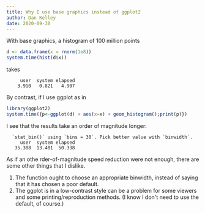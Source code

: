 ```yaml
---
title: Why I use base graphics instead of ggplot2
author: Dan Kelley
date: 2020-09-30
---
```


With base graphics, a histogram of 100 million points

```R
d <- data.frame(x = rnorm(1e8))
system.time(hist(d$x))
```

takes

```
     user  system elapsed
    3.910   0.821   4.907
```
By contrast, if I use ggplot as in

```R
library(ggplot2)
system.time({p<-ggplot(d) + aes(x=x) + geom_histogram();print(p)})
```

I see that the results take an order of magnitude longer:

```
  `stat_bin()` using `bins = 30`. Pick better value with `binwidth`.
     user  system elapsed
   35.308  13.481  50.338
```

As if an othe rder-of-magnitude speed reduction were not enough, there are some other
things that I dislike.

1. The function ought to choose an appropriate binwidth, instead of saying that
   it has chosen a poor default.
2. The ggplot is in a low-contrast style can be a problem for some viewers and
   some printing/reproduction methods. (I know I don't need to use the default,
   of course.)

